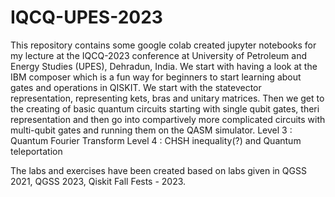 # IQCQ-UPES-2023
This repository contains some google colab created jupyter notebooks for my lecture at the IQCQ-2023 conference at University of Petroleum and Energy Studies (UPES), Dehradun, India. We start with having a look at the IBM composer which is a fun way for beginners to start learning about gates and operations in QISKIT. 
We start with the statevector representation, representing kets, bras and unitary matrices. Then we get to the creating of basic quantum circuits starting with single qubit gates, theri representation and then go into compartively more complicated circuits with multi-qubit gates and running them on the QASM simulator. 
Level 3 : Quantum Fourier Transform 
Level 4 : CHSH inequality(?) and Quantum teleportation 

The labs and exercises have been created based on labs given in QGSS 2021, QGSS 2023, Qiskit Fall Fests - 2023. 
